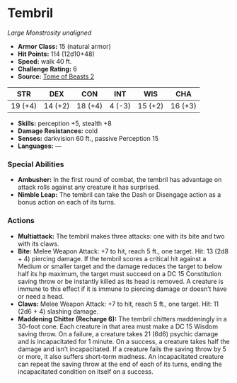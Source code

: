 # Tembril

*Large* *Monstrosity* *unaligned*

- **Armor Class:** 15 (natural armor)
- **Hit Points:** 114 (12d10+48)
- **Speed:** walk 40 ft.
- **Challenge Rating:** 6
- **Source:** [Tome of Beasts 2](https://koboldpress.com/kpstore/product/tome-of-beasts-2-for-5th-edition/)

| STR | DEX | CON | INT | WIS | CHA |
| --- | --- | --- | --- | --- | --- |
| 19 (+4) | 14 (+2) | 18 (+4) | 4 (-3) | 15 (+2) | 16 (+3) |

- **Skills:** perception +5, stealth +8
- **Damage Resistances:** cold
- **Senses:** darkvision 60 ft., passive Perception 15
- **Languages:** —
### Special Abilities
- **Ambusher:** In the first round of combat, the tembril has advantage on attack rolls against any creature it has surprised.
- **Nimble Leap:** The tembril can take the Dash or Disengage action as a bonus action on each of its turns.
### Actions
- **Multiattack:** The tembril makes three attacks: one with its bite and two with its claws.
- **Bite:** Melee Weapon Attack: +7 to hit, reach 5 ft., one target. Hit: 13 (2d8 + 4) piercing damage. If the tembril scores a critical hit against a Medium or smaller target and the damage reduces the target to below half its hp maximum, the target must succeed on a DC 15 Constitution saving throw or be instantly killed as its head is removed. A creature is immune to this effect if it is immune to piercing damage or doesn’t have or need a head.
- **Claws:** Melee Weapon Attack: +7 to hit, reach 5 ft., one target. Hit: 11 (2d6 + 4) slashing damage.
- **Maddening Chitter (Recharge 6):** The tembril chitters maddeningly in a 30-foot cone. Each creature in that area must make a DC 15 Wisdom saving throw. On a failure, a creature takes 21 (6d6) psychic damage and is incapacitated for 1 minute. On a success, a creature takes half the damage and isn’t incapacitated. If a creature fails the saving throw by 5 or more, it also suffers short-term madness. An incapacitated creature can repeat the saving throw at the end of each of its turns, ending the incapacitated condition on itself on a success.
